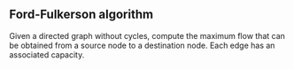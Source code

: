 ## Ford-Fulkerson algorithm

Given a directed graph without cycles, compute the maximum flow that can be obtained from a source node to a destination node. Each edge has an associated capacity.

